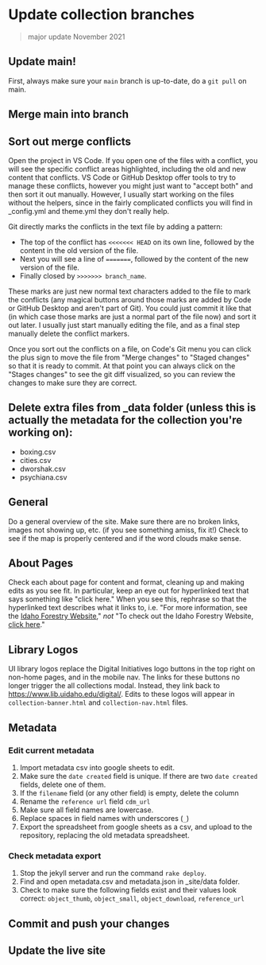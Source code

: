 # Update collection branches

> major update November 2021

## Update main!

First, always make sure your `main` branch is up-to-date, do a `git pull` on main.

## Merge main into branch

## Sort out merge conflicts

Open the project in VS Code.
If you open one of the files with a conflict, you will see the specific conflict areas highlighted, including the old and new content that conflicts. 
VS Code or GitHub Desktop offer tools to try to manage these conflicts, however you might just want to "accept both" and then sort it out manually.
However, I usually start working on the files without the helpers, since in the fairly complicated conflicts you will find in _config.yml and theme.yml they don't really help.
 
Git directly marks the conflicts in the text file by adding a pattern:

- The top of the conflict has `<<<<<<< HEAD` on its own line, followed by the content in the old version of the file. 
- Next you will see a line of `=======`, followed by the content of the new version of the file. 
- Finally closed by `>>>>>>> branch_name`.

These marks are just new normal text characters added to the file to mark the conflicts (any magical buttons around those marks are added by Code or GitHub Desktop and aren't part of Git). 
You could just commit it like that (in which case those marks are just a normal part of the file now) and sort it out later.
I usually just start manually editing the file, and as a final step manually delete the conflict markers. 

Once you sort out the conflicts on a file, on Code's Git menu you can click the plus sign to move the file from "Merge changes" to "Staged changes" so that it is ready to commit.
At that point you can always click on the "Stages changes" to see the git diff visualized, so you can review the changes to make sure they are correct.

## Delete extra files from _data folder (unless this is actually the metadata for the collection you're working on):
- boxing.csv
- cities.csv
- dworshak.csv
- psychiana.csv

## General

Do a general overview of the site.
Make sure there are no broken links, images not showing up, etc. (if you see something amiss, fix it!)
Check to see if the map is properly centered and if the word clouds make sense.

## About Pages

Check each about page for content and format, cleaning up and making edits as you see fit.
In particular, keep an eye out for hyperlinked text that says something like "click here."
When you see this, rephrase so that the hyperlinked text describes what it links to, i.e. "For more information, see the [Idaho Forestry Website](https://www.idl.idaho.gov/forestry/)," *not* "To check out the Idaho Forestry Website, [click here](https://www.idl.idaho.gov/forestry/)."

## Library Logos

UI library logos replace the Digital Initiatives logo buttons in the top right on non-home pages, and in the mobile nav.
The links for these buttons no longer trigger the all collections modal.
Instead, they link back to https://www.lib.uidaho.edu/digital/.
Edits to these logos will appear in `collection-banner.html` and `collection-nav.html` files.

## Metadata

### Edit current metadata

1. Import metadata csv into google sheets to edit.
2. Make sure the `date created` field is unique. If there are two `date created` fields, delete one of them.
3. If the `filename` field (or any other field) is empty, delete the column
4. Rename the `reference url` field `cdm_url`
5. Make sure all field names are lowercase.
6. Replace spaces in field names with underscores (`_`)
7. Export the spreadsheet from google sheets as a csv, and upload to the repository, replacing the old metadata spreadsheet.

### Check metadata export

1. Stop the jekyll server and run the command `rake deploy`.
2. Find and open metadata.csv and metadata.json in _site/data folder.
3. Check to make sure the following fields exist and their values look correct: `object_thumb`, `object_small`, `object_download`, `reference_url` 

## Commit and push your changes

## Update the live site